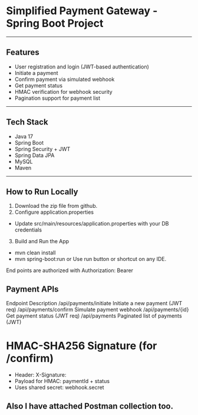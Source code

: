 # Simplified Payment Gateway - Spring Boot Project
---
## Features
- User registration and login (JWT-based authentication)
- Initiate a payment
- Confirm payment via simulated webhook
- Get payment status
- HMAC verification for webhook security
- Pagination support for payment list
---
## Tech Stack
- Java 17
- Spring Boot
- Spring Security + JWT
- Spring Data JPA
- MySQL
- Maven
---
## How to Run Locally

1. Download the zip file from github.
2. Configure application.properties
- Update src/main/resources/application.properties with your DB credentials
3. Build and Run the App
- mvn clean install
- mvn spring-boot:run
  or
  Use run button or shortcut on any IDE.

End points are authorized with Authorization: Bearer <your-token>

 ## Payment APIs
Endpoint	                Description
/api/payments/initiate	  Initiate a new payment (JWT req)
/api/payments/confirm	    Simulate payment webhook
/api/payments/{id}	      Get payment status (JWT req)
/api/payments	Paginated   list of payments (JWT)

# HMAC-SHA256 Signature (for /confirm)
- Header: X-Signature: <base64-encoded HMAC>
- Payload for HMAC: paymentId + status
- Uses shared secret: webhook.secret

## Also I have attached Postman collection too.
